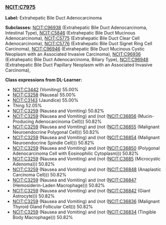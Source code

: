 
### [NCIT:C7975](http://purl.obolibrary.org/obo/NCIT_C7975)
**Label:** Extrahepatic Bile Duct Adenocarcinoma

**Subclasses:** [NCIT:C96938](http://purl.obolibrary.org/obo/NCIT_C96938) (Extrahepatic Bile Duct Adenocarcinoma, Intestinal Type), [NCIT:C5846](http://purl.obolibrary.org/obo/NCIT_C5846) (Extrahepatic Bile Duct Mucinous Adenocarcinoma), [NCIT:C5775](http://purl.obolibrary.org/obo/NCIT_C5775) (Extrahepatic Bile Duct Clear Cell Adenocarcinoma), [NCIT:C5776](http://purl.obolibrary.org/obo/NCIT_C5776) (Extrahepatic Bile Duct Signet Ring Cell Carcinoma), [NCIT:C96946](http://purl.obolibrary.org/obo/NCIT_C96946) (Extrahepatic Bile Duct Mucinous Cystic Neoplasm with an Associated Invasive Carcinoma), [NCIT:C96936](http://purl.obolibrary.org/obo/NCIT_C96936) (Extrahepatic Bile Duct Adenocarcinoma, Biliary Type), [NCIT:C96948](http://purl.obolibrary.org/obo/NCIT_C96948) (Extrahepatic Bile Duct Papillary Neoplasm with an Associated Invasive Carcinoma), 

**Class expressions from DL-Learner:**

- [NCIT:C3442](http://purl.obolibrary.org/obo/NCIT_C3442) (Vomiting) 55.00%
- [NCIT:C3258](http://purl.obolibrary.org/obo/NCIT_C3258) (Nausea) 55.00%
- [NCIT:C3143](http://purl.obolibrary.org/obo/NCIT_C3143) (Jaundice) 55.00%
- Thing 52.05%
- [NCIT:C3259](http://purl.obolibrary.org/obo/NCIT_C3259) (Nausea and Vomiting) 50.82%
- [NCIT:C3259](http://purl.obolibrary.org/obo/NCIT_C3259) (Nausea and Vomiting) and (not ([NCIT:C36856](http://purl.obolibrary.org/obo/NCIT_C36856) (Mucin-Producing Adenocarcinoma Cell))) 50.82%
- [NCIT:C3259](http://purl.obolibrary.org/obo/NCIT_C3259) (Nausea and Vomiting) and (not ([NCIT:C36855](http://purl.obolibrary.org/obo/NCIT_C36855) (Malignant Neuroendocrine Polygonal Cell))) 50.82%
- [NCIT:C3259](http://purl.obolibrary.org/obo/NCIT_C3259) (Nausea and Vomiting) and (not ([NCIT:C36854](http://purl.obolibrary.org/obo/NCIT_C36854) (Malignant Neuroendocrine Spindle Cell))) 50.82%
- [NCIT:C3259](http://purl.obolibrary.org/obo/NCIT_C3259) (Nausea and Vomiting) and (not ([NCIT:C36850](http://purl.obolibrary.org/obo/NCIT_C36850) (Polygonal Adenocarcinoma Cell with Eosinophilic Cytoplasm))) 50.82%
- [NCIT:C3259](http://purl.obolibrary.org/obo/NCIT_C3259) (Nausea and Vomiting) and (not ([NCIT:C3685](http://purl.obolibrary.org/obo/NCIT_C3685) (Microcystic Adenoma))) 50.82%
- [NCIT:C3259](http://purl.obolibrary.org/obo/NCIT_C3259) (Nausea and Vomiting) and (not ([NCIT:C36848](http://purl.obolibrary.org/obo/NCIT_C36848) (Anaplastic Carcinoma Cell))) 50.82%
- [NCIT:C3259](http://purl.obolibrary.org/obo/NCIT_C3259) (Nausea and Vomiting) and (not ([NCIT:C36847](http://purl.obolibrary.org/obo/NCIT_C36847) (Hemosiderin-Laden Macrophage))) 50.82%
- [NCIT:C3259](http://purl.obolibrary.org/obo/NCIT_C3259) (Nausea and Vomiting) and (not ([NCIT:C36842](http://purl.obolibrary.org/obo/NCIT_C36842) (Giant Astrocyte))) 50.82%
- [NCIT:C3259](http://purl.obolibrary.org/obo/NCIT_C3259) (Nausea and Vomiting) and (not ([NCIT:C36836](http://purl.obolibrary.org/obo/NCIT_C36836) (Malignant Thyroid Gland Follicular Cell))) 50.82%
- [NCIT:C3259](http://purl.obolibrary.org/obo/NCIT_C3259) (Nausea and Vomiting) and (not ([NCIT:C36834](http://purl.obolibrary.org/obo/NCIT_C36834) (Tingible Body Macrophage))) 50.82%


